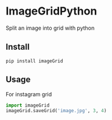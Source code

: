 # ImageGridPython
Split an image into grid with python

## Install
```shell
pip install imageGrid
```
## Usage
For instagram grid
```python
import imageGrid
imageGrid.saveGrid('image.jpg', 3, 4)
```